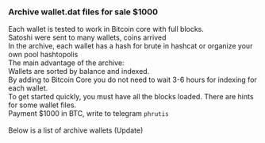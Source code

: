 ### Archive wallet.dat files for sale $1000

Each wallet is tested to work in Bitcoin core with full blocks.<br>
Satoshi were sent to many wallets, coins arrived<br>
In the archive, each wallet has a hash for brute in hashcat or organize your own pool hashtopolis<br>
The main advantage of the archive:<br>
Wallets are sorted by balance and indexed.<br>
By adding to Bitcoin Core you do not need to wait 3-6 hours for indexing for each wallet.<br>
To get started quickly, you must have all the blocks loaded.
There are hints for some wallet files.<br>
Payment $1000 in BTC, write to telegram ```phrutis``` <br><br>
Below is a list of archive wallets (Update)

